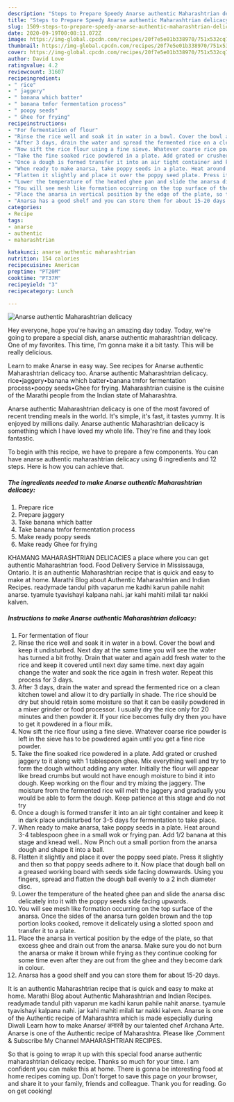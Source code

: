 ```yaml
---
description: "Steps to Prepare Speedy Anarse authentic Maharashtrian delicacy"
title: "Steps to Prepare Speedy Anarse authentic Maharashtrian delicacy"
slug: 1509-steps-to-prepare-speedy-anarse-authentic-maharashtrian-delicacy
date: 2020-09-19T00:08:11.072Z
image: https://img-global.cpcdn.com/recipes/20f7e5e01b338970/751x532cq70/anarse-authentic-maharashtrian-delicacy-recipe-main-photo.jpg
thumbnail: https://img-global.cpcdn.com/recipes/20f7e5e01b338970/751x532cq70/anarse-authentic-maharashtrian-delicacy-recipe-main-photo.jpg
cover: https://img-global.cpcdn.com/recipes/20f7e5e01b338970/751x532cq70/anarse-authentic-maharashtrian-delicacy-recipe-main-photo.jpg
author: David Love
ratingvalue: 4.2
reviewcount: 31607
recipeingredient:
- " rice"
- " jaggery"
- " banana which batter"
- " banana tmfor fermentation process"
- " poopy seeds"
- " Ghee for frying"
recipeinstructions:
- "For fermentation of flour"
- "Rinse the rice well and soak it in water in a bowl. Cover the bowl and keep it undisturbed. Next day at the same time you will see the water has turned a bit frothy. Drain that water and again add fresh water to the rice and keep it covered until next day same time. next day again change the water and soak the rice again in fresh water. Repeat this process for 3 days."
- "After 3 days, drain the water and spread the fermented rice on a clean kitchen towel and allow it to dry partially in shade. The rice should be dry but should retain some moisture so that it can be easily powdered in a mixer grinder or food processor. I usually dry the rice only for 20 minutes and then powder it. If your rice becomes fully dry then you have to get it powdered in a flour milk."
- "Now sift the rice flour using a fine sieve. Whatever coarse rice powder is left in the sieve has to be powdered again until you get a fine rice powder."
- "Take the fine soaked rice powdered in a plate. Add grated or crushed jaggery to it along with 1 tablespoon ghee. Mix everything well and try to form the dough without adding any water. Initially the flour will appear like bread crumbs but would not have enough moisture to bind it into dough. Keep working on the flour and try mixing the jaggery. The moisture from the fermented rice will melt the jaggery and gradually you would be able to form the dough. Keep patience at this stage and do not try"
- "Once a dough is formed transfer it into an air tight container and keep it in dark place undisturbed for 3-5 days for fermentation to take place."
- "When ready to make anarsa, take poppy seeds in a plate. Heat around 3-4 tablespoon ghee in a small wok or frying pan. Add 1/2 banana at this stage and knead well.. Now Pinch out a small portion from the anarsa dough and shape it into a ball."
- "Flatten it slightly and place it over the poppy seed plate. Press it slightly and then so that poppy seeds adhere to it. Now place that dough ball on a greased working board with seeds side facing downwards. Using you fingers, spread and flatten the dough ball evenly to a 2 inch diameter disc."
- "Lower the temperature of the heated ghee pan and slide the anarsa disc delicately into it with the poppy seeds side facing upwards."
- "You will see mesh like formation occurring on the top surface of the anarsa. Once the sides of the anarsa turn golden brown and the top portion looks cooked, remove it delicately using a slotted spoon and transfer it to a plate."
- "Place the anarsa in vertical position by the edge of the plate, so that excess ghee and drain out from the anarsa. Make sure you do not burn the anarsa or make it brown while frying as they continue cooking for some time even after they are out from the ghee and they become dark in colour."
- "Anarsa has a good shelf and you can store them for about 15-20 days."
categories:
- Recipe
tags:
- anarse
- authentic
- maharashtrian

katakunci: anarse authentic maharashtrian 
nutrition: 154 calories
recipecuisine: American
preptime: "PT20M"
cooktime: "PT37M"
recipeyield: "3"
recipecategory: Lunch

---
```



![Anarse authentic Maharashtrian delicacy](https://img-global.cpcdn.com/recipes/20f7e5e01b338970/751x532cq70/anarse-authentic-maharashtrian-delicacy-recipe-main-photo.jpg)

Hey everyone, hope you're having an amazing day today. Today, we're going to prepare a special dish, anarse authentic maharashtrian delicacy. One of my favorites. This time, I'm gonna make it a bit tasty. This will be really delicious.

Learn to make Anarse in easy way. See recipes for Anarse authentic Maharashtrian delicacy too. Anarse authentic Maharashtrian delicacy. rice•jaggery•banana which batter•banana tmfor fermentation process•poopy seeds•Ghee for frying. Maharashtrian cuisine is the cuisine of the Marathi people from the Indian state of Maharashtra.

Anarse authentic Maharashtrian delicacy is one of the most favored of recent trending meals in the world. It's simple, it's fast, it tastes yummy. It is enjoyed by millions daily. Anarse authentic Maharashtrian delicacy is something which I have loved my whole life. They're fine and they look fantastic.


To begin with this recipe, we have to prepare a few components. You can have anarse authentic maharashtrian delicacy using 6 ingredients and 12 steps. Here is how you can achieve that.

<!--inarticleads1-->

##### The ingredients needed to make Anarse authentic Maharashtrian delicacy:

1. Prepare  rice
1. Prepare  jaggery
1. Take  banana which batter
1. Take  banana tmfor fermentation process
1. Make ready  poopy seeds
1. Make ready  Ghee for frying


KHAMANG MAHARASHTRIAN DELICACIES a place where you can get authentic Maharashtrian food. Food Delivery Service in Mississauga, Ontario. It is an authentic Maharashtrian recipe that is quick and easy to make at home. Marathi Blog about Authentic Maharashtrian and Indian Recipes. readymade tandul pith vaparun me kadhi karun pahile nahit anarse. tyamule tyavishayi kalpana nahi. jar kahi mahiti milali tar nakki kalven. 

<!--inarticleads2-->

##### Instructions to make Anarse authentic Maharashtrian delicacy:

1. For fermentation of flour
1. Rinse the rice well and soak it in water in a bowl. Cover the bowl and keep it undisturbed. Next day at the same time you will see the water has turned a bit frothy. Drain that water and again add fresh water to the rice and keep it covered until next day same time. next day again change the water and soak the rice again in fresh water. Repeat this process for 3 days.
1. After 3 days, drain the water and spread the fermented rice on a clean kitchen towel and allow it to dry partially in shade. The rice should be dry but should retain some moisture so that it can be easily powdered in a mixer grinder or food processor. I usually dry the rice only for 20 minutes and then powder it. If your rice becomes fully dry then you have to get it powdered in a flour milk.
1. Now sift the rice flour using a fine sieve. Whatever coarse rice powder is left in the sieve has to be powdered again until you get a fine rice powder.
1. Take the fine soaked rice powdered in a plate. Add grated or crushed jaggery to it along with 1 tablespoon ghee. Mix everything well and try to form the dough without adding any water. Initially the flour will appear like bread crumbs but would not have enough moisture to bind it into dough. Keep working on the flour and try mixing the jaggery. The moisture from the fermented rice will melt the jaggery and gradually you would be able to form the dough. Keep patience at this stage and do not try
1. Once a dough is formed transfer it into an air tight container and keep it in dark place undisturbed for 3-5 days for fermentation to take place.
1. When ready to make anarsa, take poppy seeds in a plate. Heat around 3-4 tablespoon ghee in a small wok or frying pan. Add 1/2 banana at this stage and knead well.. Now Pinch out a small portion from the anarsa dough and shape it into a ball.
1. Flatten it slightly and place it over the poppy seed plate. Press it slightly and then so that poppy seeds adhere to it. Now place that dough ball on a greased working board with seeds side facing downwards. Using you fingers, spread and flatten the dough ball evenly to a 2 inch diameter disc.
1. Lower the temperature of the heated ghee pan and slide the anarsa disc delicately into it with the poppy seeds side facing upwards.
1. You will see mesh like formation occurring on the top surface of the anarsa. Once the sides of the anarsa turn golden brown and the top portion looks cooked, remove it delicately using a slotted spoon and transfer it to a plate.
1. Place the anarsa in vertical position by the edge of the plate, so that excess ghee and drain out from the anarsa. Make sure you do not burn the anarsa or make it brown while frying as they continue cooking for some time even after they are out from the ghee and they become dark in colour.
1. Anarsa has a good shelf and you can store them for about 15-20 days.


It is an authentic Maharashtrian recipe that is quick and easy to make at home. Marathi Blog about Authentic Maharashtrian and Indian Recipes. readymade tandul pith vaparun me kadhi karun pahile nahit anarse. tyamule tyavishayi kalpana nahi. jar kahi mahiti milali tar nakki kalven. Anarse is one of the Authentic recipe of Maharashtra which is made especially during Diwali Learn how to make Anarse/ अनारसे by our talented chef Archana Arte. Anarse is one of the Authentic recipe of Maharashtra. Please like ,Comment &amp; Subscribe My Channel MAHARASHTRIAN RECIPES. 

So that is going to wrap it up with this special food anarse authentic maharashtrian delicacy recipe. Thanks so much for your time. I am confident you can make this at home. There is gonna be interesting food at home recipes coming up. Don't forget to save this page on your browser, and share it to your family, friends and colleague. Thank you for reading. Go on get cooking!
